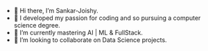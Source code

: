- 👋 Hi there, I’m Sankar-Joishy.
- 👀 I developed my passion for coding and so pursuing a computer science degree.
- 🌱 I’m currently mastering AI | ML & FullStack.
- 💞️ I’m looking to collaborate on Data Science projects.


<!---
Sankar-Joishy/Sankar-Joishy is a ✨ special ✨ repository because its `README.md` (this file) appears on your GitHub profile.
You can click the Preview link to take a look at your changes.
--->
